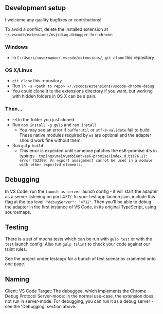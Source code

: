## Development setup
I welcome any quality bugfixes or contributions!

To avoid a conflict, delete the installed extension at `~/.vscode/extensions/msjsdiag.debugger-for-chrome`.

### Windows
* In `C:/Users/<username>/.vscode/extensions/`, `git clone` this repository

### OS X/Linux
* `git clone` this repository
* Run `ln -s <path to repo> ~/.vscode/extensions/vscode-chrome-debug`
* You could clone it to the extensions directory if you want, but working with hidden folders in OS X can be a pain.

### Then...
* `cd` to the folder you just cloned
* Run `npm install -g gulp` and `npm install`
    * You may see an error if `bufferutil` or `utf-8-validate` fail to build. These native modules required by `ws` are optional and the adapter should work fine without them.
* Run `gulp build`
    * This error is expected until someone patches the es6-promise dts in typings - `typings\main\ambient\es6-promise\index.d.ts(76,2): error TS2309: An export assignment cannot be used in a module with other exported elements.`


## Debugging
In VS Code, run the `launch as server` launch config - it will start the adapter as a server listening on port 4712. In your test app launch.json, include this flag at the top level: `"debugServer": "4712"`. Then you'll be able to debug the adapter in the first instance of VS Code, in its original TypeScript, using sourcemaps.

## Testing
There is a set of mocha tests which can be run with `gulp test` or with the `test` launch config. Also run `gulp tslint` to check your code against our tslint rules.

See the project under testapp/ for a bunch of test scenarios crammed onto one page.

## Naming
Client: VS Code
Target: The debuggee, which implements the Chrome Debug Protocol
Server-mode: In the normal use-case, the extension does not run in server-mode. For debugging, you can run it as a debug server - see the 'Debugging' section above.
